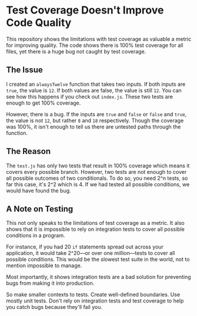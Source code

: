 # Test Coverage Doesn't Improve Code Quality

This repository shows the limitations with test coverage as valuable a metric for improving quality. The code shows there is 100% test coverage for all files, yet there is a huge bug not caught by test coverage.

## The Issue

I created an `alwaysTwelve` function that takes two inputs. If both inputs are `true`, the value is `12`. If both values are false, the value is still `12`. You can see how this happens if you check out `index.js`. These two tests are enough to get 100% coverage.

However, there is a bug. If the inputs are `true` and `false` or `false` and `true`, the value is not `12`, but rather `8` and `18` respectively. Though the coverage was 100%, it isn't enough to tell us there are untested paths through the function.

## The Reason

The `test.js` has only two tests that result in 100% coverage which means it covers every possible branch. However, two tests are not enough to cover all possible outcomes of two conditionals. To do so, you need 2^n tests, so far this case, it's 2^2 which is 4. If we had tested all possible conditions, we would have found the bug.

## A Note on Testing

This not only speaks to the limitations of test coverage as a metric. It also shows that it is impossible to rely on integration tests to cover all possible conditions in a program. 

For instance, if you had 20 `if` statements spread out across your application, it would take 2^20—or over one million—tests to cover all possible conditions. This would be the slowest test suite in the world, not to mention impossible to manage.

Most importantly, it shows integration tests are a bad solution for preventing bugs from making it into production.

So make smaller contexts to tests. Create well-defined boundaries. Use mostly unit tests. Don't rely on integration tests and test coverage to help you catch bugs because they'll fail you.
